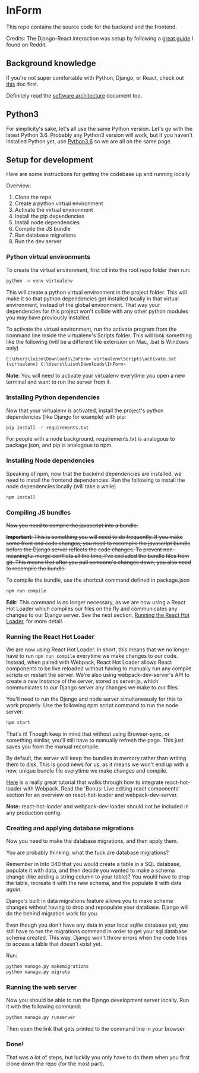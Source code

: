# InForm

This repo contains the source code for the backend and the frontend.

Credits: The Django-React interaction was setup by following a [great guide](http://geezhawk.github.io/using-react-with-django-rest-framework) I found on Reddit.

## Background knowledge

If you're not super comfortable with Python, Django, or React, check out [this](docs/learning.md) doc first.

Definitely read the [software architecture](docs/architecture.md) document too.

## Python3

For simplicity's sake, let's all use the same Python version. Let's go with the latest Python 3.6. Probably any Python3 version will work, but if you haven't installed Python yet, use [Python3.6](https://www.python.org/downloads/release/python-360/) so we are all on the same page.

## Setup for development

Here are some instructions for getting the codebase up and running locally

Overview:

1. Clone the repo
2. Create a python virtual environment
3. Activate the virtual environment
3. Install the pip dependencies
4. Install node dependencies
5. Compile the JS bundle
5. Run database migrations
6. Run the dev server

### Python virtual environments

To create the virtual environment, first cd into the root repo folder then run:

```bash
python -m venv virtualenv
```

This will create a python virtual environment in the project folder. This will make it so that python dependencies get installed locally in that virtual environment, instead of the global environment. That way your dependencies for this project won't collide with any other python modules you may have previously installed.

To activate the virtual environment, run the activate program from the command line inside the virtualenv's Scripts folder. This will look something like the following (will be a different file extension on Mac, .bat is Windows only)

```bash
C:\Users\luisn\Downloads\InForm> virtualenv\Scripts\activate.bat
(virtualenv) C:\Users\luisn\Downloads\InForm> 
```
**Note**: You will need to activate your virtualenv everytime you open a new terminal and want to run the server from it.

### Installing Python dependencies

Now that your virtualenv is activated, install the project's python dependencies (like Django for example) with pip:

```bash
pip install -r requirements.txt
```

For people with a node background, requirements.txt is analogous to package.json, and pip is analogous to npm.

### Installing Node dependencies

Speaking of npm, now that the backend dependencies are installed, we need to install the frontend dependencies. Run the following to install the node dependencies locally (will take a while)

```bash
npm install
```

### Compiling JS bundles

~~Now you need to compile the javascript into a bundle.~~

~~**Important**:  This is something you will need to do frequently. If you make some front end code changes, you need to recompile the javascript bundle before the Django server reflects the code changes. To prevent non-meaningful merge conflicts all the time, I've excluded the bundle files from git. This means that after you pull someone's changes down, you also need to recompile the bundle.~~

To compile the bundle, use the shortcut command defined in package.json

```bash
npm run compile
```

**Edit:** This command is no longer necessary, as we are now using a React Hot Loader which compiles our files on the fly and communicates any changes to our Django server. See the next section, [Running the React Hot Loader](#running-the-react-hot-loader), for more detail. 

### Running the React Hot Loader

We are now using React Hot Loader. In short, this means that we no longer have to run `npm run compile` everytime we make changes to our code. Instead, when paired with Webpack, React Hot Loader allows React components to be live reloaded without having to manually run any compile scripts or restart the server. We're also using webpack-dev-server's API to create a new instance of the server, stored as server.js, which communicates to our Django server any changes we make to our files.

You'll need to run the Django and node server simultaneously for this to work properly. Use the following npm script command to run the node server:

```bash
npm start
``` 

That's it! Though keep in mind that without using Browser-sync, or something similar, you'll still have to manually refresh the page. This just saves you from the manual recompile. 

By default, the server will keep the bundles in memory rather than writing them to disk. This is good news for us, as it means we won't end up with a new, unique bundle file everytime we make changes and compile.

[Here](http://owaislone.org/blog/webpack-plus-reactjs-and-django/) is a really great tutorial that walks through how to integrate react-hot-loader with Webpack. Read the 'Bonus: Live editing react components' section for an overview on react-hot-loader and webpack-dev-server.

**Note:** react-hot-loader and webpack-dev-loader should not be included in any production config. 

### Creating and applying database migrations

Now you need to make the database migrations, and then apply them.

You are probably thinking: what the fuck are database migrations?

Remember in Info 340 that you would create a table in a SQL database, populate it with data, and then decide you wanted to make a schema change (like adding a string column to your table)? You would have to drop the table, recreate it with the new schema, and the populate it with data *again*.

Django's built in data migrations feature allows you to make scheme changes without having to drop and repopulate your database. Django will do the behind migration work for you.

Even though you don't have any data in your local sqlite database yet, you still have to run the migrations command in order to get your sql database schema created. This way, Django won't throw errors when the code tries to access a table that doesn't exist yet.

Run:

```bash
python manage.py makemigrations
python manage.py migrate
```

### Running the web server

Now you should be able to run the Django development server locally. Run it with the following command:

```bash
python manage.py runserver
```

Then open the link that gets printed to the command line in your browser.

### Done!

That was a lot of steps, but luckily you only have to do them when you first clone down the repo (for the most part).